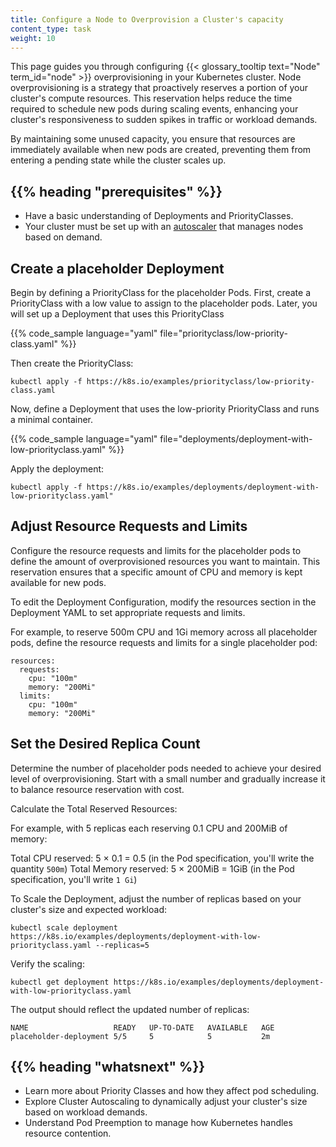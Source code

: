 ```yaml
---
title: Configure a Node to Overprovision a Cluster's capacity
content_type: task
weight: 10
---
```



<!-- overview -->

This page guides you through configuring {{< glossary_tooltip text="Node" term_id="node" >}} overprovisioning in your Kubernetes cluster. Node overprovisioning is a strategy that proactively reserves a portion of your cluster's compute resources. This reservation helps reduce the time required to schedule new pods during scaling events, enhancing your cluster's responsiveness to sudden spikes in traffic or workload demands. 

By maintaining some unused capacity, you ensure that resources are immediately available when new pods are created, preventing them from entering a pending state while the cluster scales up.

## {{% heading "prerequisites" %}}

- Have a basic understanding of Deployments and PriorityClasses.
- Your cluster must be set up with an [autoscaler](/docs/concepts/cluster-administration/cluster-autoscaling/)
  that manages nodes based on demand.

<!-- steps -->

## Create a placeholder Deployment

Begin by defining a PriorityClass for the placeholder Pods. First, create a PriorityClass with a low value to assign to the placeholder pods.
Later, you will set up a Deployment that uses this PriorityClass

{{% code_sample language="yaml" file="priorityclass/low-priority-class.yaml" %}}

Then create the PriorityClass:

```shell
kubectl apply -f https://k8s.io/examples/priorityclass/low-priority-class.yaml
```

Now, define a Deployment that uses the low-priority PriorityClass and runs a minimal container.

{{% code_sample language="yaml" file="deployments/deployment-with-low-priorityclass.yaml" %}}

Apply the deployment:

```shell
kubectl apply -f https://k8s.io/examples/deployments/deployment-with-low-priorityclass.yaml"
```

## Adjust Resource Requests and Limits

Configure the resource requests and limits for the placeholder pods to define the amount of overprovisioned resources you want to maintain. This reservation ensures that a specific amount of CPU and memory is kept available for new pods.

To edit the Deployment Configuration, modify the resources section in the Deployment YAML to set appropriate requests and limits. 

For example, to reserve 500m CPU and 1Gi memory across all placeholder pods, define the resource requests and limits for a single placeholder pod:

```
resources:
  requests:
    cpu: "100m"
    memory: "200Mi"
  limits:
    cpu: "100m"
    memory: "200Mi"
```

## Set the Desired Replica Count

Determine the number of placeholder pods needed to achieve your desired level of overprovisioning. Start with a small number and gradually increase it to balance resource reservation with cost.

Calculate the Total Reserved Resources:

For example, with 5 replicas each reserving 0.1 CPU and 200MiB of memory:

Total CPU reserved: 5 × 0.1 = 0.5 (in the Pod specification, you'll write the quantity `500m`)
Total Memory reserved: 5 × 200MiB = 1GiB (in the Pod specification, you'll write `1 Gi`)

To Scale the Deployment, adjust the number of replicas based on your cluster's size and expected workload:

```shell
kubectl scale deployment https://k8s.io/examples/deployments/deployment-with-low-priorityclass.yaml --replicas=5
```

Verify the scaling:

```shell
kubectl get deployment https://k8s.io/examples/deployments/deployment-with-low-priorityclass.yaml
```

The output should reflect the updated number of replicas:

```none
NAME                   READY   UP-TO-DATE   AVAILABLE   AGE
placeholder-deployment 5/5     5            5           2m
```

## {{% heading "whatsnext" %}}

- Learn more about Priority Classes and how they affect pod scheduling.
- Explore Cluster Autoscaling to dynamically adjust your cluster's size based on workload demands.
- Understand Pod Preemption to manage how Kubernetes handles resource contention.